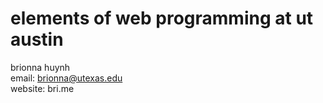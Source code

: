 # elements of web programming at ut austin

brionna huynh\
email: brionna@utexas.edu\
website: bri.me
